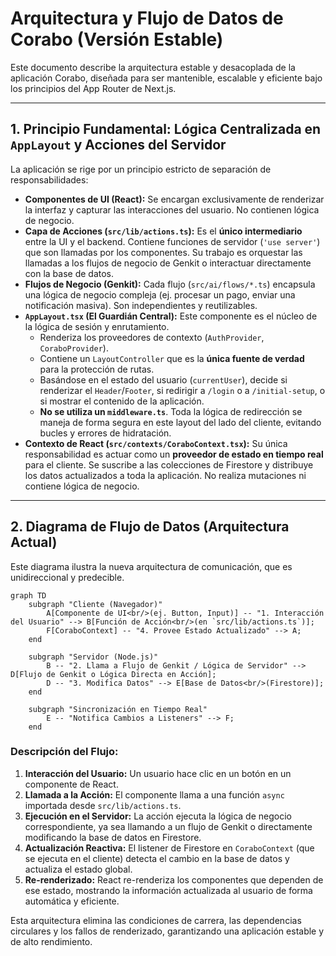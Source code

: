 # Arquitectura y Flujo de Datos de Corabo (Versión Estable)

Este documento describe la arquitectura estable y desacoplada de la aplicación Corabo, diseñada para ser mantenible, escalable y eficiente bajo los principios del App Router de Next.js.

---

## 1. Principio Fundamental: Lógica Centralizada en `AppLayout` y Acciones del Servidor

La aplicación se rige por un principio estricto de separación de responsabilidades:

-   **Componentes de UI (React):** Se encargan exclusivamente de renderizar la interfaz y capturar las interacciones del usuario. No contienen lógica de negocio.
-   **Capa de Acciones (`src/lib/actions.ts`):** Es el **único intermediario** entre la UI y el backend. Contiene funciones de servidor (`'use server'`) que son llamadas por los componentes. Su trabajo es orquestar las llamadas a los flujos de negocio de Genkit o interactuar directamente con la base de datos.
-   **Flujos de Negocio (Genkit):** Cada flujo (`src/ai/flows/*.ts`) encapsula una lógica de negocio compleja (ej. procesar un pago, enviar una notificación masiva). Son independientes y reutilizables.
-   **`AppLayout.tsx` (El Guardián Central):** Este componente es el núcleo de la lógica de sesión y enrutamiento.
    -   Renderiza los proveedores de contexto (`AuthProvider`, `CoraboProvider`).
    -   Contiene un `LayoutController` que es la **única fuente de verdad** para la protección de rutas.
    -   Basándose en el estado del usuario (`currentUser`), decide si renderizar el `Header`/`Footer`, si redirigir a `/login` o a `/initial-setup`, o si mostrar el contenido de la aplicación.
    -   **No se utiliza un `middleware.ts`**. Toda la lógica de redirección se maneja de forma segura en este layout del lado del cliente, evitando bucles y errores de hidratación.
-   **Contexto de React (`src/contexts/CoraboContext.tsx`):** Su única responsabilidad es actuar como un **proveedor de estado en tiempo real** para el cliente. Se suscribe a las colecciones de Firestore y distribuye los datos actualizados a toda la aplicación. No realiza mutaciones ni contiene lógica de negocio.

---

## 2. Diagrama de Flujo de Datos (Arquitectura Actual)

Este diagrama ilustra la nueva arquitectura de comunicación, que es unidireccional y predecible.

```mermaid
graph TD
    subgraph "Cliente (Navegador)"
        A[Componente de UI<br/>(ej. Button, Input)] -- "1. Interacción del Usuario" --> B[Función de Acción<br/>(en `src/lib/actions.ts`)];
        F[CoraboContext] -- "4. Provee Estado Actualizado" --> A;
    end

    subgraph "Servidor (Node.js)"
        B -- "2. Llama a Flujo de Genkit / Lógica de Servidor" --> D[Flujo de Genkit o Lógica Directa en Acción];
        D -- "3. Modifica Datos" --> E[Base de Datos<br/>(Firestore)];
    end

    subgraph "Sincronización en Tiempo Real"
        E -- "Notifica Cambios a Listeners" --> F;
    end
```

### Descripción del Flujo:

1.  **Interacción del Usuario:** Un usuario hace clic en un botón en un componente de React.
2.  **Llamada a la Acción:** El componente llama a una función `async` importada desde `src/lib/actions.ts`.
3.  **Ejecución en el Servidor:** La acción ejecuta la lógica de negocio correspondiente, ya sea llamando a un flujo de Genkit o directamente modificando la base de datos en Firestore.
4.  **Actualización Reactiva:** El listener de Firestore en `CoraboContext` (que se ejecuta en el cliente) detecta el cambio en la base de datos y actualiza el estado global.
5.  **Re-renderizado:** React re-renderiza los componentes que dependen de ese estado, mostrando la información actualizada al usuario de forma automática y eficiente.

Esta arquitectura elimina las condiciones de carrera, las dependencias circulares y los fallos de renderizado, garantizando una aplicación estable y de alto rendimiento.
